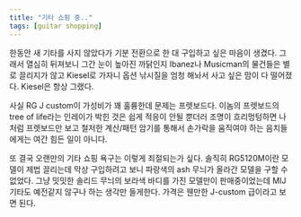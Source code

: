 ```yaml
---
title: "기타 쇼핑 중.."
tags: [guitar shopping]
---
```


한동안 새 기타를 사지 않았다가 기분 전환으로 한 대 구입하고 싶은 마음이 생겼다. 그래서 열심히 뒤져보니 그간 눈이 높아진 까닭인지 Ibanez나 Musicman의 물건들은 별로 끌리지가 않고 Kiesel로 가자니 옵션 낚시질을 엄청 해놔서 사고 싶은 맘이 다 떨어졌다. Kiesel은 항상 그랬다.

사실 RG J custom이 가성비가 꽤 훌륭한데 문제는 프렛보드다. 이놈의 프렛보드의 tree of life라는 인레이가 박힌 것은 쉽게 적응이 안될 뿐더러 조명이 흐리멍텅하면 나처럼 프렛보드만 보고 철저한 계산/패턴 암기를 통해서 손가락을 움직여야 하는 음치들에게는 여간 힘든 일이 아니다.

또 결국 오랜만의 기타 쇼핑 욕구는 이렇게 죄절되는가 싶다. 솔직히 RG5120M이란 모델이 제법 끌리는데 막상 구입하려고 보니 파랑색의 ash 무늬가 올라간 모델을 구할 수 없었다. 그냥 밋밋한 솔리드 무늬의 보라색 바디를 가진 모델만이 판매중이었는데 MIJ 기타도 예전같지 않구나 하는 생각만 들게한다. 가격은 웬만한 J-custom 급이라고 보면 된다.

